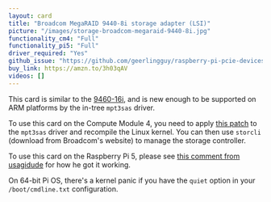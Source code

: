 ```yaml
---
layout: card
title: "Broadcom MegaRAID 9440-8i storage adapter (LSI)"
picture: "/images/storage-broadcom-megaraid-9440-8i.jpg"
functionality_cm4: "Full"
functionality_pi5: "Full"
driver_required: "Yes"
github_issue: "https://github.com/geerlingguy/raspberry-pi-pcie-devices/issues/250"
buy_link: https://amzn.to/3h03qAV
videos: []
---
```

This card is similar to the [9460-16i](https://github.com/geerlingguy/raspberry-pi-pcie-devices/issues/72), and is new enough to be supported on ARM platforms by the in-tree `mpt3sas` driver.

To use this card on the Compute Module 4, you need to apply [this patch](https://github.com/geerlingguy/linux/pull/4) to the `mpt3sas` driver and recompile the Linux kernel. You can then use `storcli` (download from Broadcom's website) to manage the storage controller.

To use this card on the Raspberry Pi 5, please see [this comment from usagidude](https://github.com/geerlingguy/raspberry-pi-pcie-devices/issues/604#issuecomment-1950885517) for how he got it working.

On 64-bit Pi OS, there's a kernel panic if you have the `quiet` option in your `/boot/cmdline.txt` configuration.
